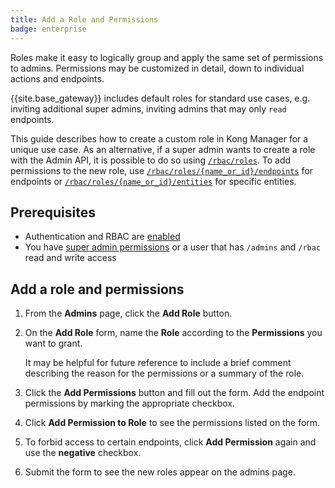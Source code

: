 ```yaml
---
title: Add a Role and Permissions
badge: enterprise
---
```


Roles make it easy to logically group and apply the same
set of permissions to admins. Permissions may be
customized in detail, down to individual actions and endpoints.

{{site.base_gateway}} includes default roles for standard
use cases, e.g. inviting additional super admins,
inviting admins that may only `read` endpoints.

This guide describes how to create a custom role in Kong
Manager for a unique use case. As an alternative, if a
super admin wants to create a role with the Admin API,
it is possible to do so using
[`/rbac/roles`](/gateway/api/admin-ee/latest/#/operations/post-rbac-roles).
To add permissions to the new role, use
[`/rbac/roles/{name_or_id}/endpoints`](/gateway/api/admin-ee/latest/#/operations/post-rbac-roles-name_or_id-endpoints)
for endpoints or
[`/rbac/roles/{name_or_id}/entities`](/gateway/api/admin-ee/latest/#/operations/post-rbac-roles-name_or_id-entities)
for specific entities.

## Prerequisites

* Authentication and RBAC are [enabled](/gateway/{{page.release}}/kong-manager/auth/rbac/enable/)
* You have [super admin permissions](/gateway/{{page.release}}/kong-manager/auth/super-admin/)
or a user that has `/admins` and `/rbac` read and write access

## Add a role and permissions

1. From the **Admins** page, click the
**Add Role** button.

1. On the **Add Role** form, name the **Role** according to the
**Permissions** you want to grant.

    It may be helpful for future reference to include
    a brief comment describing the reason for the permissions or
    a summary of the role.

1. Click the **Add Permissions** button and fill out the form.
Add the endpoint permissions by marking the appropriate checkbox.

1. Click **Add Permission to Role** to see the permissions listed on the form.

1. To forbid access to certain endpoints, click **Add Permission**
again and use the **negative** checkbox.

1. Submit the form to see the new roles appear on the
admins page.
